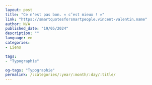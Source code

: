 ```yaml
---
layout: post
title: "Ce n'est pas bon. « c’est mieux ! »"
link: "https://smartquotesforsmartpeople.vincent-valentin.name"
author: N/A
published_date: "19/05/2024"
description: ""
language: en
categories:
- Liens

tags:
- "Typographie"

og-tags: "Typographie"
permalink: /:categories/:year/:month/:day/:title/
---
```

